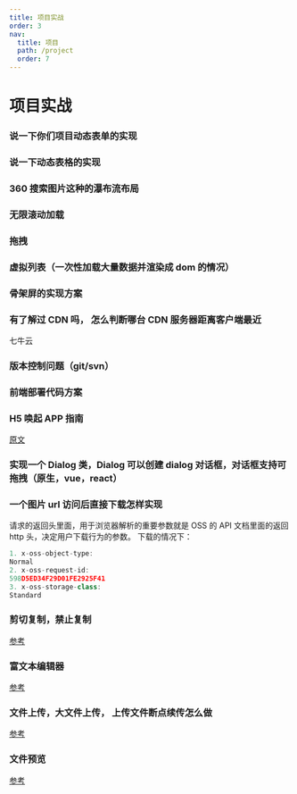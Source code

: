 ```yaml
---
title: 项目实战
order: 3
nav:
  title: 项目
  path: /project
  order: 7
---
```


# 项目实战

### 说一下你们项目动态表单的实现

### 说一下动态表格的实现

### 360 搜索图片这种的瀑布流布局

### 无限滚动加载

### 拖拽

### 虚拟列表（一次性加载大量数据并渲染成 dom 的情况）

### 骨架屏的实现方案

### 有了解过 CDN 吗， 怎么判断哪台 CDN 服务器距离客户端最近

七牛云

### 版本控制问题（git/svn）

### 前端部署代码方案

### H5 唤起 APP 指南

[原文](https://suanmei.github.io/2018/08/23/h5_call_app/)

### 实现一个 Dialog 类，Dialog 可以创建 dialog 对话框，对话框支持可拖拽（原生，vue，react）

### 一个图片 url 访问后直接下载怎样实现

请求的返回头里面，用于浏览器解析的重要参数就是 OSS 的 API 文档里面的返回 http 头，决定用户下载行为的参数。
下载的情况下：

```js
1. x-oss-object-type:
Normal
2. x-oss-request-id:
598D5ED34F29D01FE2925F41
3. x-oss-storage-class:
Standard
```

### 剪切复制，禁止复制

[参考](https://juejin.cn/post/6844903653795446792#heading-8)

### 富文本编辑器

[参考](https://juejin.cn/post/6844903871110709256)

### 文件上传，大文件上传， 上传文件断点续传怎么做

[参考](https://juejin.cn/post/6844903968338870285)

### 文件预览

[参考](https://juejin.cn/post/6844904133976129550)

